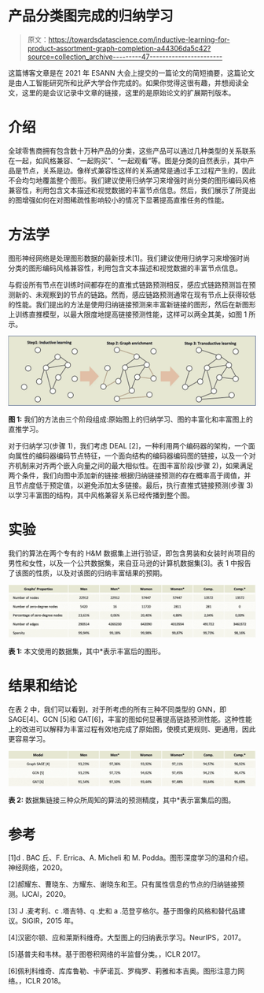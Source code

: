 # 产品分类图完成的归纳学习

> 原文：<https://towardsdatascience.com/inductive-learning-for-product-assortment-graph-completion-a44306da5c42?source=collection_archive---------47----------------------->

这篇博客文章是在 2021 年 ESANN 大会上提交的一篇论文的简短摘要，这篇论文是由人工智能研究所和比萨大学合作完成的。如果你觉得这很有趣，并想阅读全文，这里的是会议记录中文章的链接，这里的是原始论文的扩展期刊版本。

# 介绍

全球零售商拥有包含数十万种产品的分类，这些产品可以通过几种类型的关系联系在一起，如风格兼容、“一起购买”、“一起观看”等。图是分类的自然表示，其中产品是节点，关系是边。像样式兼容性这样的关系通常是通过手工过程产生的，因此不会均匀地覆盖整个图形。我们建议使用归纳学习来增强时尚分类的图形编码风格兼容性，利用包含文本描述和视觉数据的丰富节点信息。然后，我们展示了所提出的图增强如何在对图稀疏性影响较小的情况下显著提高直推任务的性能。

# 方法学

图形神经网络是处理图形数据的最新技术[1]。我们建议使用归纳学习来增强时尚分类的图形编码风格兼容性，利用包含文本描述和视觉数据的丰富节点信息。

与假设所有节点在训练时间都存在的直推式链路预测相反，感应式链路预测旨在预测新的、未观察到的节点的链路。然而，感应链路预测通常在现有节点上获得较低的性能。我们提出的方法是使用归纳链接预测来丰富新链接的图形，然后在新图形上训练直推模型，以最大限度地提高链接预测性能，这样可以两全其美，如图 1 所示。

![](img/a399abd29c1a2db494f0254c553fd0e2.png)

**图 1:** 我们的方法由三个阶段组成:原始图上的归纳学习、图的丰富化和丰富图上的直推学习。

对于归纳学习(步骤 1)，我们考虑 DEAL [2]，一种利用两个编码器的架构，一个面向属性的编码器编码节点特征，一个面向结构的编码器编码图的链接，以及一个对齐机制来对齐两个嵌入向量之间的最大相似性。在图丰富阶段(步骤 2)，如果满足两个条件，我们向图中添加新的链接:根据归纳链接预测的存在概率高于阈值，并且节点度低于预定值，以避免添加太多链接。最后，执行直推式链接预测(步骤 3)以学习丰富图的结构，其中风格兼容关系已经传播到整个图。

# 实验

我们的算法在两个专有的 H&M 数据集上进行验证，即包含男装和女装时尚项目的男性和女性，以及一个公共数据集，来自亚马逊的计算机数据集[3]。表 1 中报告了该图的性质，以及对该图的归纳丰富结果的预期。

![](img/6219bc40b78bc256f44ec39d7927ad86.png)

**表 1:** 本文使用的数据集，其中*表示丰富后的图形。

# 结果和结论

在表 2 中，我们可以看到，对于所考虑的所有三种不同类型的 GNN，即 SAGE[4]、GCN [5]和 GAT[6]，丰富的图如何显著提高链路预测性能。这种性能上的改进可以解释为丰富过程有效地完成了原始图，使模式更规则、更通用，因此更容易学习。

![](img/489980c0d379a94a89d56df917954be9.png)

**表 2:** 数据集链接三种众所周知的算法的预测精度，其中*表示富集后的图。

# 参考

[1]d . BAC 丘、F. Errica、A. Micheli 和 M. Podda。图形深度学习的温和介绍。神经网络，2020。

[2]郝耀东、曹晓东、方耀东、谢晓东和王。只有属性信息的节点的归纳链接预测。IJCAI，2020。

[3] J .麦考利、c .塔吉特、q .史和 a .范登亨格尔。基于图像的风格和替代品建议。SIGIR，2015 年。

[4]汉密尔顿、应和莱斯科维奇。大型图上的归纳表示学习。NeurIPS，2017。

[5]基普夫和韦林。基于图卷积网络的半监督分类。，ICLR 2017。

[6]佩利科维奇、库库鲁勒、卡萨诺瓦、罗梅罗、莉雅和本吉奥。图形注意力网络。，ICLR 2018。